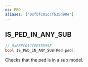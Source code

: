 ```yaml
---
ns: PED
aliases: ["0xfbfc01ccfb35d99e"]
---
```

## IS_PED_IN_ANY_SUB

```c
// 0xFBFC01CCFB35D99E
bool IS_PED_IN_ANY_SUB(Ped ped);
```

Checks that the ped is in a sub model.

